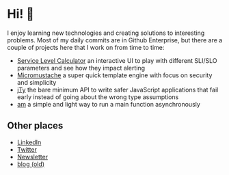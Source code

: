# Hi! :wave:

I enjoy learning new technologies and creating solutions to interesting problems.
Most of my daily commits are in Github Enterprise, but there are a couple of projects here that I work on from time to time:

- [Service Level Calculator](https://slo.alexewerlof.com) an interactive UI to play with different SLI/SLO parameters and see how they impact alerting
- [Micromustache](https://github.com/userpixel/micromustache) a super quick template engine with focus on security and simplicity
- [jTy](https://github.com/userpixel/jty) the bare minimum API to write safer JavaScript applications that fail early instead of going about the wrong type assumptions
- [am](https://github.com/userpixel/am) a simple and light way to run a main function asynchronously

## Other places

- [LinkedIn](https://www.linkedin.com/in/alexewerlof/)
- [Twitter](https://twitter.com/alexewerlof)
- [Newsletter](https://www.alexewerlof.com)
- [blog (old)](https://alexewerlof.medium.com/)

